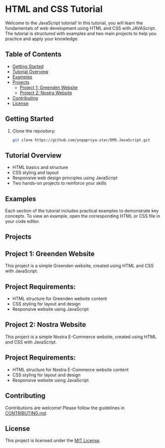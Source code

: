 # HTML and CSS Tutorial

Welcome to the JavaScript tutorial! In this tutorial, you will learn the fundamentals of web development using HTML and CSS with JAVAScript. The tutorial is structured with examples and two main projects to help you practice and apply your knowledge.

## Table of Contents
- [Getting Started](#getting-started)
- [Tutorial Overview](#tutorial-overview)
- [Examples](#examples)
- [Projects](#projects)
  - [Project 1: Greenden Website](#project-1-Greenden-Website)
  - [Project 2: Nostra Website](#project-2-Nostra-Website)
- [Contributing](#contributing)
- [License](#license)

## Getting Started

1. Clone the repository:
   ```bash
   git clone https://github.com/yogapriya-star/EMS-JavaScript.git


## Tutorial Overview

- HTML basics and structure
- CSS styling and layout
- Responsive web design principles using JavaScript
- Two hands-on projects to reinforce your skills

## Examples

Each section of the tutorial includes practical examples to demonstrate key concepts. To view an example, open the corresponding HTML or CSS file in your code editor.

## Projects

## Project 1: Greenden Website

This project is a simple Greenden website, created using HTML and CSS with JavaScript.

## Project Requirements:

- HTML structure for Greenden website content
- CSS styling for layout and design
- Responsive website using JavaScript
  
## Project 2: Nostra Website

This project is a simple Nostra E-Commerce website, created using HTML and CSS with JavaScript.

## Project Requirements:

- HTML structure for Nostra E-Commerce website content
- CSS styling for layout and design
- Responsive website using JavaScript

## Contributing
Contributions are welcome! Please follow the guidelines in [CONTRIBUTING.md](CONTRIBUTING.md).

## License
This project is licensed under the [MIT License](LICENSE).

